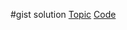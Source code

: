 #gist solution
[Topic](https://gist.github.com/akashhapani/921b12f5fdf751e2c22ab61075a66dc6)
[Code](https://gist.github.com/akashhapani/230466ef0be09afe23a462b5edf11e9a)